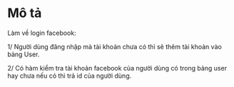 # Mô tả
Làm về login facebook:

1/ Người dùng đăng nhập mà tài khoản chưa có thì sẽ thêm tài khoản vào bảng User.

2/ Có hàm kiểm tra tài khoản facebook của người dùng có trong bảng user hay chưa nếu có thì trả id của người dùng.
